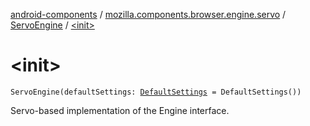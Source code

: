 [android-components](../../index.md) / [mozilla.components.browser.engine.servo](../index.md) / [ServoEngine](index.md) / [&lt;init&gt;](./-init-.md)

# &lt;init&gt;

`ServoEngine(defaultSettings: `[`DefaultSettings`](../../mozilla.components.concept.engine/-default-settings/index.md)` = DefaultSettings())`

Servo-based implementation of the Engine interface.

